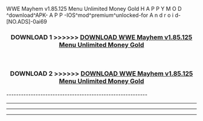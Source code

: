  WWE Mayhem v1.85.125 Menu Unlimited Money Gold  H A P P Y M O D ^download^APK- A P P -IOS^mod^premium^unlocked-for A n d r o i d-[NO.ADS]-0ai69



<div align="center">

<h3>DOWNLOAD 1 >>>>>> <a href="https://en-mod.web.app/?en= WWE Mayhem v1.85.125 Menu Unlimited Money Gold ">DOWNLOAD WWE Mayhem v1.85.125 Menu Unlimited Money Gold  </a></h3><br>

<h3>DOWNLOAD 2 >>>>>> <a href="https://en-mod.web.app/?en= WWE Mayhem v1.85.125 Menu Unlimited Money Gold ">DOWNLOAD WWE Mayhem v1.85.125 Menu Unlimited Money Gold  </a></h3>

</div>
----------------------------------------------------------

----------------------------------------------------------

----------------------------------------------------------

----------------------------------------------------------



